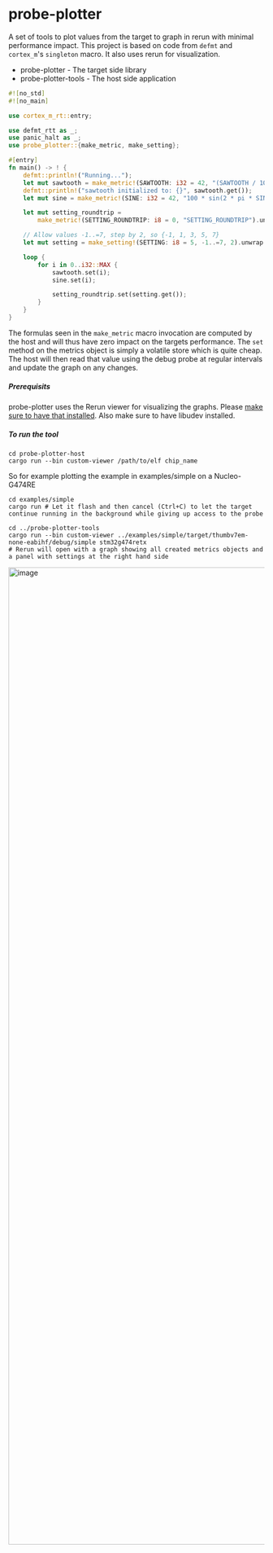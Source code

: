 # probe-plotter

A set of tools to plot values from the target to graph in rerun with minimal performance impact. This project is based on code from `defmt` and `cortex_m`'s `singleton` macro. It also uses rerun for visualization.

* probe-plotter - The target side library
* probe-plotter-tools - The host side application

```rust
#![no_std]
#![no_main]

use cortex_m_rt::entry;

use defmt_rtt as _;
use panic_halt as _;
use probe_plotter::{make_metric, make_setting};

#[entry]
fn main() -> ! {
    defmt::println!("Running...");
    let mut sawtooth = make_metric!(SAWTOOTH: i32 = 42, "(SAWTOOTH / 10) % 100").unwrap();
    defmt::println!("sawtooth initialized to: {}", sawtooth.get());
    let mut sine = make_metric!(SINE: i32 = 42, "100 * sin(2 * pi * SINE / 4000)").unwrap();

    let mut setting_roundtrip =
        make_metric!(SETTING_ROUNDTRIP: i8 = 0, "SETTING_ROUNDTRIP").unwrap();

    // Allow values -1..=7, step by 2, so {-1, 1, 3, 5, 7}
    let mut setting = make_setting!(SETTING: i8 = 5, -1..=7, 2).unwrap();

    loop {
        for i in 0..i32::MAX {
            sawtooth.set(i);
            sine.set(i);

            setting_roundtrip.set(setting.get());
        }
    }
}
```

The formulas seen in the `make_metric` macro invocation are computed by the host and will thus have zero impact on the targets performance. The `set` method on the metrics object is simply a volatile store which is quite cheap. The host will then read that value using the debug probe at regular intervals and update the graph on any changes.

##### Prerequisits
probe-plotter uses the Rerun viewer for visualizing the graphs. Please [make sure to have that installed](https://rerun.io/docs/getting-started/installing-viewer#installing-the-viewer). Also make sure to have libudev installed.

##### To run the tool

```
cd probe-plotter-host
cargo run --bin custom-viewer /path/to/elf chip_name
```

So for example plotting the example in examples/simple on a Nucleo-G474RE

```
cd examples/simple
cargo run # Let it flash and then cancel (Ctrl+C) to let the target continue running in the background while giving up access to the probe

cd ../probe-plotter-tools
cargo run --bin custom-viewer ../examples/simple/target/thumbv7em-none-eabihf/debug/simple stm32g474retx
# Rerun will open with a graph showing all created metrics objects and a panel with settings at the right hand side
```

<img width="2880" height="1920" alt="image" src="https://github.com/user-attachments/assets/8cf4055f-e85b-4c43-8184-7bee24955829" />
